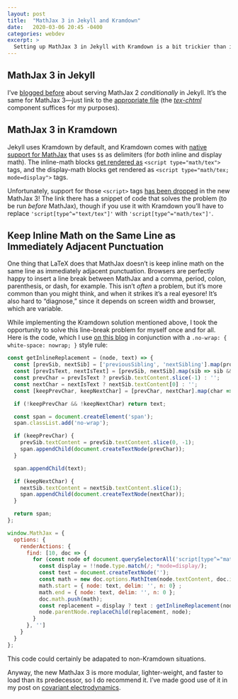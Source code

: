 ```yaml
---
layout: post
title:  "MathJax 3 in Jekyll and Kramdown"
date:   2020-03-06 20:45 -0400
categories: webdev
excerpt: >
  Setting up MathJax 3 in Jekyll with Kramdown is a bit trickier than it was with MathJax 2. Here is how to do it, with a bonus script for always keeping an inline MathJax equation on the same line as immediately adjacent punctuation.
---
```


## MathJax 3 in Jekyll

I’ve [blogged before](https://michaelallenwarner.github.io/math/2019/06/15/testing-mathjax-using-trace-to-rearrange-matrix-products.html) about serving MathJax 2 *conditionally* in Jekyll. It’s the same for MathJax 3&mdash;just link to the [appropriate file](https://docs.mathjax.org/en/latest/web/components/combined.html) (the *[tex-chtml](https://docs.mathjax.org/en/latest/web/components/combined.html#tex-chtml)* component suffices for my purposes).

## MathJax 3 in Kramdown

Jekyll uses Kramdown by default, and Kramdown comes with [native support for MathJax](https://kramdown.gettalong.org/syntax.html#math-blocks) that uses `$$` as delimiters (for *both* inline and display math). The inline-math blocks [get rendered as](https://kramdown.gettalong.org/math_engine/mathjax.html#math-engine-mathjax) <span style="white-space: nowrap;">`<script type="math/tex">`</span> tags, and the display-math blocks get rendered as <span style="white-space: nowrap;">`<script type="math/tex; mode=display">`</span> tags.

Unfortunately, support for those `<script>` tags [has been dropped](https://docs.mathjax.org/en/latest/upgrading/v2.html#math-script-example) in the new MathJax 3! The link there has a snippet of code that solves the problem (to be run *before* MathJax), though if you use it with Kramdown you’ll have to replace <span style="white-space: nowrap;">`'script[type^="text/tex"]'`</span> with <span style="white-space: nowrap;">`'script[type^="math/tex"]'`</span>.

## Keep Inline Math on the Same Line as Immediately Adjacent Punctuation

One thing that LaTeX does that MathJax doesn’t is keep inline math on the same line as immediately adjacent punctuation. Browsers are perfectly happy to insert a line break between MathJax and a comma, period, colon, parenthesis, or dash, for example. This isn’t *often* a problem, but it’s more common than you might think, and when it strikes it’s a real eyesore! It’s also hard to “diagnose,” since it depends on screen width and browser, which are variable.

While implementing the Kramdown solution mentioned above, I took the opportunity to solve this line-break problem for myself once and for all. Here is the code, which I use [on this blog](https://github.com/MichaelAllenWarner/MichaelAllenWarner.github.io/blob/master/assets/mathjax-prescript.js) in conjunction with a <span style="white-space: nowrap;">`.no-wrap: { white-space: nowrap; }` </span> style rule:

```javascript
const getInlineReplacement = (node, text) => {
  const [prevSib, nextSib] = ['previousSibling', 'nextSibling'].map(prop => node[prop]);
  const [prevIsText, nextIsText] = [prevSib, nextSib].map(sib => sib && sib.nodeType === Node.TEXT_NODE);
  const prevChar = prevIsText ? prevSib.textContent.slice(-1) : '';
  const nextChar = nextIsText ? nextSib.textContent[0] : '';
  const [keepPrevChar, keepNextChar] = [prevChar, nextChar].map(char => /\S/.test(char));

  if (!keepPrevChar && !keepNextChar) return text;

  const span = document.createElement('span');
  span.classList.add('no-wrap');

  if (keepPrevChar) {
    prevSib.textContent = prevSib.textContent.slice(0, -1);
    span.appendChild(document.createTextNode(prevChar));
  }

  span.appendChild(text);

  if (keepNextChar) {
    nextSib.textContent = nextSib.textContent.slice(1);
    span.appendChild(document.createTextNode(nextChar));
  }

  return span;
};

window.MathJax = {
  options: {
    renderActions: {
      find: [10, doc => {
        for (const node of document.querySelectorAll('script[type^="math/tex"]')) {
          const display = !!node.type.match(/; *mode=display/);
          const text = document.createTextNode('');
          const math = new doc.options.MathItem(node.textContent, doc.inputJax[0], display);
          math.start = { node: text, delim: '', n: 0} ;
          math.end = { node: text, delim: '', n: 0 };
          doc.math.push(math);
          const replacement = display ? text : getInlineReplacement(node, text);
          node.parentNode.replaceChild(replacement, node);
        }
      }, '']
    }
  }
};
```

This code could certainly be adapated to non-Kramdown situations.

Anyway, the new MathJax 3 is more modular, lighter-weight, and faster to load than its predecessor, so I do recommend it. I’ve made good use of it in my post on [covariant electrodynamics](https://michaelallenwarner.github.io/physics/2019/07/16/vector-triple-products-in-minkowski-spacetime.html).
